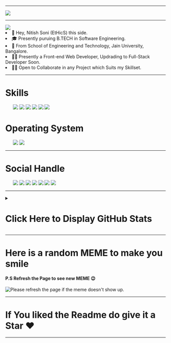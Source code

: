 <hr>
<a href="https://visitorbadge.io/status?path=NitishSoni-1726"><img src="https://api.visitorbadge.io/api/visitors?path=NitishSoni-1726&countColor=%23f47373&style=flat-square" /></a>
<hr>
<img src="https://c.tenor.com/NOYF3f82b_gAAAAC/programmer.gif"/>
<li>👋 Hey, Nitish Soni (EtHicS) this side.</li>
<li>🎓 Presently puruing B.TECH in Software Engineering.</li>
<li>🏫 From School of Engineering and Technology, Jain University, Bangalore.</li>
<li>👨‍💻 Presently a Front-end Web Developer, Updrading to Full-Stack Developer Soon.</li>
<li>🤝🏻 Open to Collaborate in any Project which Suits my Skillset.</li>
<hr>
<h1>Skills</h1>
<ul>
  <img src="https://img.shields.io/badge/JavaScript-F7DF1E?style=for-the-badge&logo=javascript&logoColor=black"/>
  <img src="https://img.shields.io/badge/HTML5-E34F26?style=for-the-badge&logo=html5&logoColor=white"/>
  <img src="https://img.shields.io/badge/CSS3-1572B6?style=for-the-badge&logo=css3&logoColor=white"/>
  <img src="https://img.shields.io/badge/Java-ED8B00?style=for-the-badge&logo=java&logoColor=white"/>
  <img src="https://img.shields.io/badge/PHP-777BB4?style=for-the-badge&logo=php&logoColor=white"/>
  <img src="https://img.shields.io/badge/MySQL-00000F?style=for-the-badge&logo=mysql&logoColor=white"/>
</ul>
<h1>Operating System</h1>
<ul>
  <img src="https://img.shields.io/badge/mac%20os-000000?style=for-the-badge&logo=apple&logoColor=white"/>
  <img src="https://img.shields.io/badge/Windows-0078D6?style=for-the-badge&logo=windows&logoColor=white"/>
</ul>
<hr>
<h1>Social Handle</h1>
<ul>
  <a href="https://github.com/NitishSoni-1726"><img src="https://img.shields.io/badge/GitHub-100000?style=for-the-badge&logo=github&logoColor=white"></a>
  <a href="https://www.linkedin.com/in/nitish-soni-ba0085206/"><img src="https://img.shields.io/badge/LinkedIn-0077B5?style=for-the-badge&logo=linkedin&logoColor=white"></a>
  <a href="https://www.instagram.com/_2nitish6_"><img src="https://img.shields.io/badge/Instagram-E4405F?style=for-the-badge&logo=instagram&logoColor=white"></a>
  <a href="https://twitter.com/_2nitish6_"><img src="https://img.shields.io/badge/Twitter-1DA1F2?style=for-the-badge&logo=twitter&logoColor=white"></a>
  <a href="mailto:nitishsoni890@gmail.com"><img src="https://img.shields.io/badge/Gmail-D14836?style=for-the-badge&logo=gmail&logoColor=white"></a>
  <a href="https://www.snapchat.com/add/nitish2_6soni?share_id=eskzzulyfyg&locale=en-IN"><img src="https://img.shields.io/badge/Snapchat-FFFC00?style=for-the-badge&logo=snapchat&logoColor=white"></a>
  <a href="https://www.facebook.com/profile.php?id=100004077878896"><img src="https://img.shields.io/badge/Facebook-1877F2?style=for-the-badge&logo=facebook&logoColor=white"></a>
</ul>
<hr>
<details>
  <summary><h1>Click Here to Display GitHub Stats</h1></summary>
<br>
<p align="left">
  <img src="https://github-readme-stats.vercel.app/api?username=NitishSoni-1726&show_icons=true&theme=react&border_color=61dafb&hide_border=true">
</p>
<br>
<p align="left">
  <img src="https://github-readme-streak-stats.herokuapp.com/?user=NitishSoni-1726&theme=react&border=61dafb&hide_border=true" alt="zumrudu-anka">
</p>
<br>
<p align="left">
  <img src="https://github-readme-stats.vercel.app/api/top-langs/?username=NitishSoni-1726&hide=c%23,powershell,Mathematica,Ruby,Objective-C,Objective-C%2b%2b,Cuda&title_color=61dafb&text_color=ffffff&icon_color=61dafb&bg_color=20232a&langs_count=8&layout=compact&border_color=61dafb&hide_border=true">
</p>
<br>
<p align="left">
  <img src="https://activity-graph.herokuapp.com/graph?username=NitishSoni-1726&theme=react-dark&bg_color=20232a&hide_border=true" width="100%">
</p>
</details>
<hr>
<h1>Here is a random MEME to make you smile</h1>
<h4>P.S Refresh the Page to see new MEME 😉</h4>
<img src='https://random-memer.herokuapp.com/' title="Meme" alt="Please refresh the page if the meme doesn't show up.">
<hr>
<h1>If You liked the Readme do give it a Star ❤️</h1>
<hr>
